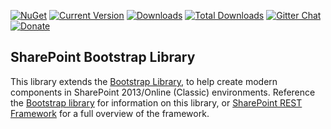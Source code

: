 [![NuGet](https://img.shields.io/nuget/v/gd-sprest-bs.svg)](https://www.nuget.org/packages/gd-sprest-bs/) [![Current Version](https://badge.fury.io/js/gd-sprest-bs.svg)](https://www.npmjs.com/package/gd-sprest-bs) [![Downloads](https://img.shields.io/npm/dm/gd-sprest-bs.svg)](https://www.npmjs.com/package/gd-sprest-bs) [![Total Downloads](https://img.shields.io/npm/dt/gd-sprest-bs.svg)](https://www.npmjs.com/package/gd-sprest-bs) [![Gitter Chat](https://badges.gitter.im/gitterHQ/gitter.png)](https://gitter.im/gd-sprest/Lobby) [![Donate](https://img.shields.io/badge/Donate-PayPal-green.svg)](https://paypal.me/Dattabase)

## SharePoint Bootstrap Library

This library extends the [Bootstrap Library](https://dev.office.com/fabric-js), to help create modern components in SharePoint 2013/Online (Classic) environments. Reference the [Bootstrap library](https://gunjandatta.github.io/bs) for information on this library, or [SharePoint REST Framework](https://gunjandatta.github.io) for a full overview of the framework.
